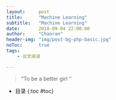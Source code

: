 ```yaml
---
layout:     post
title:      "Machine Learning"
subtitle:   "Machine Learning"
date:       2018-09-04 22:00:00
author:     "Chaoran"
header-img: "img/post-bg-php-basic.jpg"
noToc:      true
tags:
    - 论文阅读

---
```


> “To be a better girl ”

* 目录
{:toc #toc}


